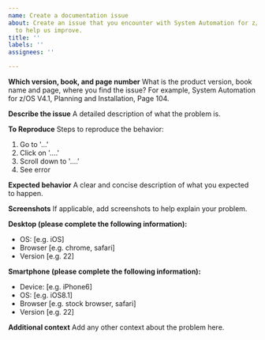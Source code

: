 ```yaml
---
name: Create a documentation issue
about: Create an issue that you encounter with System Automation for z/OS documentation
  to help us improve.
title: ''
labels: ''
assignees: ''

---
```


**Which version, book, and page number**
What is the product version, book name and page, where you find the issue? For example, System Automation for z/OS V4.1, Planning and Installation, Page 104.


**Describe the issue**
A detailed description of what the problem is.

**To Reproduce**
Steps to reproduce the behavior:
1. Go to '...'
2. Click on '....'
3. Scroll down to '....'
4. See error

**Expected behavior**
A clear and concise description of what you expected to happen.

**Screenshots**
If applicable, add screenshots to help explain your problem.

**Desktop (please complete the following information):**
 - OS: [e.g. iOS]
 - Browser [e.g. chrome, safari]
 - Version [e.g. 22]

**Smartphone (please complete the following information):**
 - Device: [e.g. iPhone6]
 - OS: [e.g. iOS8.1]
 - Browser [e.g. stock browser, safari]
 - Version [e.g. 22]

**Additional context**
Add any other context about the problem here.
